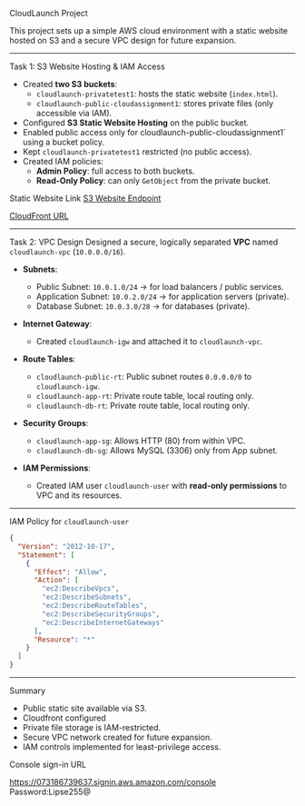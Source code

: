 CloudLaunch Project

This project sets up a simple AWS cloud environment with a static website hosted on S3 and a secure VPC design for future expansion.

---

 Task 1: S3 Website Hosting & IAM Access
- Created **two S3 buckets**:
  - `cloudlaunch-privatetest1`: hosts the static website (`index.html`).
  - `cloudlaunch-public-cloudassignment1`: stores private files (only accessible via IAM).
- Configured **S3 Static Website Hosting** on the public bucket.
- Enabled public access only for cloudlaunch-public-cloudassignment1` using a bucket policy.
- Kept `cloudlaunch-privatetest1` restricted (no public access).
- Created IAM policies:
  - **Admin Policy**: full access to both buckets.
  - **Read-Only Policy**: can only `GetObject` from the private bucket.

Static Website Link
[S3 Website Endpoint](http://cloudlaunch-public-cloudassignment1.s3-website-eu-west-1.amazonaws.com/)




[CloudFront URL](http://d3vqt2smj80gim.cloudfront.net)

---

Task 2: VPC Design
Designed a secure, logically separated **VPC** named `cloudlaunch-vpc` (`10.0.0.0/16`).

- **Subnets**:
  - Public Subnet: `10.0.1.0/24` → for load balancers / public services.
  - Application Subnet: `10.0.2.0/24` → for application servers (private).
  - Database Subnet: `10.0.3.0/28` → for databases (private).

- **Internet Gateway**:  
  - Created `cloudlaunch-igw` and attached it to `cloudlaunch-vpc`.

- **Route Tables**:
  - `cloudlaunch-public-rt`: Public subnet routes `0.0.0.0/0` to `cloudlaunch-igw`.
  - `cloudlaunch-app-rt`: Private route table, local routing only.
  - `cloudlaunch-db-rt`: Private route table, local routing only.

- **Security Groups**:
  - `cloudlaunch-app-sg`: Allows HTTP (80) from within VPC.
  - `cloudlaunch-db-sg`: Allows MySQL (3306) only from App subnet.

- **IAM Permissions**:
  - Created IAM user `cloudlaunch-user` with **read-only permissions** to VPC and its resources.

---

 IAM Policy for `cloudlaunch-user`

```json
{
  "Version": "2012-10-17",
  "Statement": [
    {
      "Effect": "Allow",
      "Action": [
        "ec2:DescribeVpcs",
        "ec2:DescribeSubnets",
        "ec2:DescribeRouteTables",
        "ec2:DescribeSecurityGroups",
        "ec2:DescribeInternetGateways"
      ],
      "Resource": "*"
    }
  ]
}
```

---






 Summary
- Public static site available via S3.
- Cloudfront configured
- Private file storage is IAM-restricted.
- Secure VPC network created for future expansion.
- IAM controls implemented for least-privilege access.



Console sign-in URL

https://073186739637.signin.aws.amazon.com/console
Password:Lipse255@


